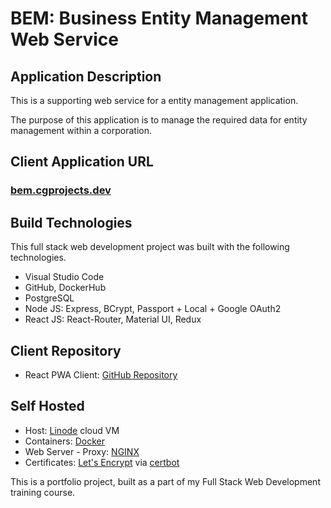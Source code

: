 # BEM: Business Entity Management Web Service

## Application Description
This is a supporting web service for a entity management application.

The purpose of this application is to manage the required data for entity management within a corporation.

## Client Application URL
### [bem.cgprojects.dev](https://bem.cgprojects.dev)

## Build Technologies
This full stack web development project was built with the following technologies.

- Visual Studio Code
- GitHub, DockerHub
- PostgreSQL
- Node JS: Express, BCrypt, Passport + Local + Google OAuth2
- React JS: React-Router, Material UI, Redux

## Client Repository
- React PWA Client: [GitHub Repository](https://github.com/c-garraway/bem-client)

## Self Hosted

- Host: [Linode](https://www.linode.com/) cloud VM
- Containers: [Docker](https://www.docker.com/)
- Web Server - Proxy: [NGINX](https://www.nginx.com/)
- Certificates: [Let's Encrypt](https://letsencrypt.org/) via [certbot](https://certbot.eff.org/)

This is a portfolio project, built as a part of my Full Stack Web Development training course.

